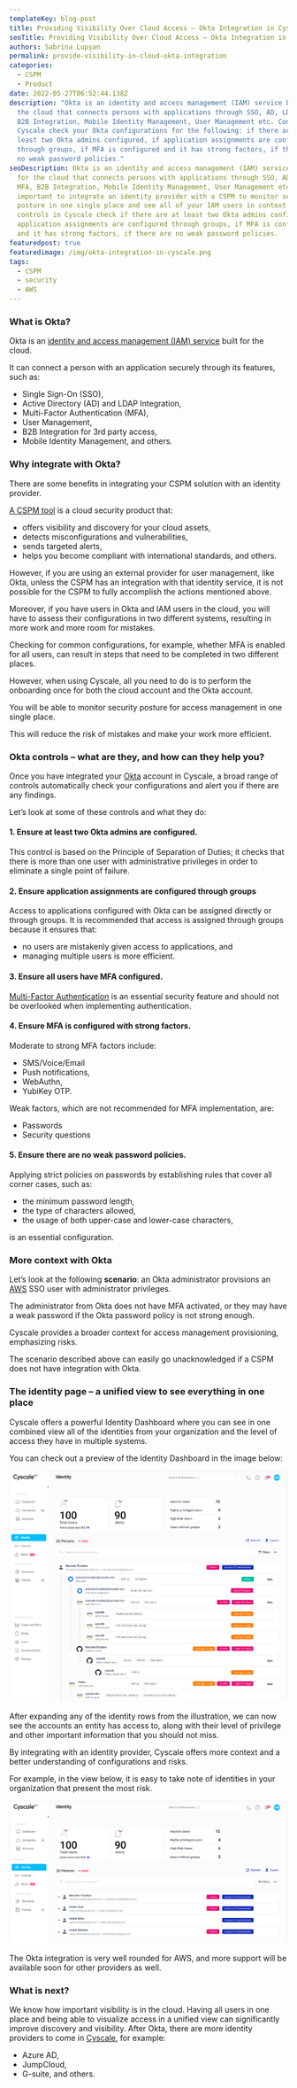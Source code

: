 ```yaml
---
templateKey: blog-post
title: Providing Visibility Over Cloud Access – Okta Integration in Cyscale
seoTitle: Providing Visibility Over Cloud Access – Okta Integration in Cyscale
authors: Sabrina Lupșan
permalink: provide-visibility-in-cloud-okta-integration
categories:
  - CSPM
  - Product
date: 2022-05-27T06:52:44.138Z
description: "Okta is an identity and access management (IAM) service built for
  the cloud that connects persons with applications through SSO, AD, LDAP MFA,
  B2B Integration, Mobile Identity Management, User Management etc. Controls in
  Cyscale check your Okta configurations for the following: if there are at
  least two Okta admins configured, if application assignments are configured
  through groups, if MFA is configured and it has strong factors, if there are
  no weak password policies."
seoDescription: Okta is an identity and access management (IAM) service built
  for the cloud that connects persons with applications through SSO, AD, LDAP
  MFA, B2B Integration, Mobile Identity Management, User Management etc. It is
  important to integrate an identity provider with a CSPM to monitor security
  posture in one single place and see all of your IAM users in context. Some
  controls in Cyscale check if there are at least two Okta admins configured, if
  application assignments are configured through groups, if MFA is configured
  and it has strong factors, if there are no weak password policies.
featuredpost: true
featuredimage: /img/okta-integration-in-cyscale.png
tags:
  - CSPM
  - security
  - AWS
---
```

<!--StartFragment-->

### What is Okta? 

Okta is an [identity and access management (IAM) service](https://cyscale.com/blog/iam-services-in-aws-azure-gcp/) built for the cloud.  

It can connect a person with an application securely through its features, such as:  

* Single Sign-On (SSO),  
* Active Directory (AD) and LDAP Integration,  
* Multi-Factor Authentication (MFA),  
* User Management,  
* B2B Integration for 3rd party access,  
* Mobile Identity Management, and others.  

### Why integrate with Okta? 

There are some benefits in integrating your CSPM solution with an identity provider. 

[A CSPM tool](https://cyscale.com/products/cloud-security-posture-management/) is a cloud security product that: 

* offers visibility and discovery for your cloud assets, 
* detects misconfigurations and vulnerabilities, 
* sends targeted alerts, 
* helps you become compliant with international standards, and others. 

However, if you are using an external provider for user management, like Okta, unless the CSPM has an integration with that identity service, it is not possible for the CSPM to fully accomplish the actions mentioned above. 

Moreover, if you have users in Okta and IAM users in the cloud, you will have to assess their configurations in two different systems, resulting in more work and more room for mistakes. 

Checking for common configurations, for example, whether MFA is enabled for all users, can result in steps that need to be completed in two different places. 

However, when using Cyscale, all you need to do is to perform the onboarding once for both the cloud account and the Okta account.  

You will be able to monitor security posture for access management in one single place. 

This will reduce the risk of mistakes and make your work more efficient. 

### Okta controls – what are they, and how can they help you?

Once you have integrated your [Okta](https://www.okta.com/) account in Cyscale, a broad range of controls automatically check your configurations and alert you if there are any findings. 

Let’s look at some of these controls and what they do: 

#### 1. Ensure at least two Okta admins are configured.  

This control is based on the Principle of Separation of Duties; it checks that there is more than one user with administrative privileges in order to eliminate a single point of failure.  

#### 2. Ensure application assignments are configured through groups 

Access to applications configured with Okta can be assigned directly or through groups. It is recommended that access is assigned through groups because it ensures that: 

* no users are mistakenly given access to applications, and  
* managing multiple users is more efficient. 

#### 3. Ensure all users have MFA configured.  

[Multi-Factor Authentication](https://cyscale.com/blog/iam-best-practices-from-aws-azure-gcp/#MFA) is an essential security feature and should not be overlooked when implementing authentication. 

#### 4. Ensure MFA is configured with strong factors.  

Moderate to strong MFA factors include: 

* SMS/Voice/Email 
* Push notifications, 
* WebAuthn, 
* YubiKey OTP. 

Weak factors, which are not recommended for MFA implementation, are: 

* Passwords 
* Security questions 

#### 5. Ensure there are no weak password policies.  

Applying strict policies on passwords by establishing rules that cover all corner cases, such as: 

* the minimum password length, 
* the type of characters allowed, 
* the usage of both upper-case and lower-case characters, 

is an essential configuration. 

### More context with Okta 

Let’s look at the following **scenario**: an Okta administrator provisions an [AWS](https://cyscale.com/use-cases/aws-cloud-security/) SSO user with administrator privileges.  

The administrator from Okta does not have MFA activated, or they may have a weak password if the Okta password policy is not strong enough.  

Cyscale provides a broader context for access management provisioning, emphasizing risks.  

The scenario described above can easily go unacknowledged if a CSPM does not have integration with Okta. 

### The identity page – a unified view to see everything in one place 

Cyscale offers a powerful Identity Dashboard where you can see in one combined view all of the identities from your organization and the level of access they have in multiple systems. 

You can check out a preview of the Identity Dashboard in the image below: 

![The identity page in Cyscale](/img/1_blurred.png#shadow "The identity page in Cyscale")

After expanding any of the identity rows from the illustration, we can now see the accounts an entity has access to, along with their level of privilege and other important information that you should not miss. 

By integrating with an identity provider, Cyscale offers more context and a better understanding of configurations and risks. 

For example, in the view below, it is easy to take note of identities in your organization that present the most risk. 

![The identity page in Cyscale](/img/2_blurred.png#shadow "The identity page in Cyscale")

The Okta integration is very well rounded for AWS, and more support will be available soon for other providers as well.  

### What is next? 

We know how important visibility is in the cloud. Having all users in one place and being able to visualize access in a unified view can significantly improve discovery and visibility. After Okta, there are more identity providers to come in [Cyscale](https://cyscale.com/), for example: 

* Azure AD, 
* JumpCloud, 
* G-suite, and others. 

 

<!--EndFragment-->